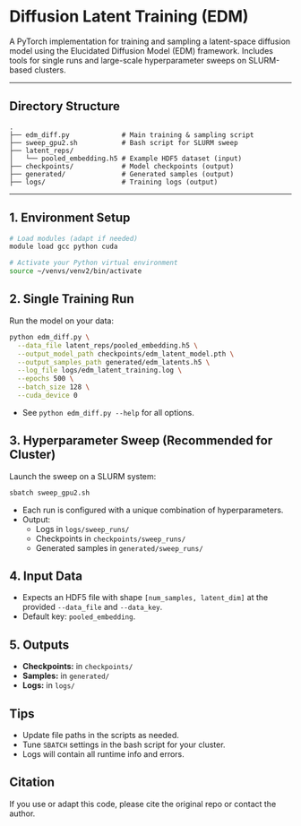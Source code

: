 # Diffusion Latent Training (EDM)

A PyTorch implementation for training and sampling a latent-space diffusion model using the Elucidated Diffusion Model (EDM) framework. Includes tools for single runs and large-scale hyperparameter sweeps on SLURM-based clusters.

---

## Directory Structure

```
.
├── edm_diff.py             # Main training & sampling script
├── sweep_gpu2.sh           # Bash script for SLURM sweep
├── latent_reps/
│   └── pooled_embedding.h5 # Example HDF5 dataset (input)
├── checkpoints/            # Model checkpoints (output)
├── generated/              # Generated samples (output)
├── logs/                   # Training logs (output)
```

---

## 1. Environment Setup

```bash
# Load modules (adapt if needed)
module load gcc python cuda

# Activate your Python virtual environment
source ~/venvs/venv2/bin/activate
```

## 2. Single Training Run

Run the model on your data:

```bash
python edm_diff.py \
  --data_file latent_reps/pooled_embedding.h5 \
  --output_model_path checkpoints/edm_latent_model.pth \
  --output_samples_path generated/edm_latents.h5 \
  --log_file logs/edm_latent_training.log \
  --epochs 500 \
  --batch_size 128 \
  --cuda_device 0
```

* See `python edm_diff.py --help` for all options.

## 3. Hyperparameter Sweep (Recommended for Cluster)

Launch the sweep on a SLURM system:

```bash
sbatch sweep_gpu2.sh
```

* Each run is configured with a unique combination of hyperparameters.
* Output:
  * Logs in `logs/sweep_runs/`
  * Checkpoints in `checkpoints/sweep_runs/`
  * Generated samples in `generated/sweep_runs/`

## 4. Input Data

* Expects an HDF5 file with shape `[num_samples, latent_dim]` at the provided `--data_file` and `--data_key`.
* Default key: `pooled_embedding`.

## 5. Outputs

* **Checkpoints:** in `checkpoints/`
* **Samples:** in `generated/`
* **Logs:** in `logs/`

## Tips

* Update file paths in the scripts as needed.
* Tune `SBATCH` settings in the bash script for your cluster.
* Logs will contain all runtime info and errors.

## Citation

If you use or adapt this code, please cite the original repo or contact the author.
